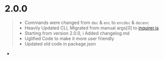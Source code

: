 # 2.0.0
> - Commands were changed from `dec` & `enc` to `encdec` & `decenc`
> - Heavily Updated CLI, Migrated from manual args[0] to [inquirer.js](https://www.npmjs.com/package/inquirer)
> - Starting from version 2.0.0, i Added changelog.md
> - Uglified Code to make it more user friendly
> - Updated old code in package.json
 -
